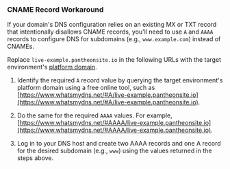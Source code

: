 ###  CNAME Record Workaround

If your domain's DNS configuration relies on an existing MX or TXT record that intentionally disallows CNAME records, you'll need to use `A` and `AAAA` records to configure DNS for subdomains (e.g., `www.example.com`) instead of CNAMEs.


<Alert title="note" type="info">

Replace `live-example.pantheonsite.io` in the following URLs with the target environment's [platform domain](/docs/domains/#platform-domains).

</Alert>

1. Identify the required `A` record value by querying the target environment's platform domain using a free online tool, such as [https://www.whatsmydns.net/#A/live-example.pantheonsite.io](https://www.whatsmydns.net/#A/live-example.pantheonsite.io).

1. Do the same for the required `AAAA` values. For example, [https://www.whatsmydns.net/#AAAA/live-example.pantheonsite.io](https://www.whatsmydns.net/#AAAA/live-example.pantheonsite.io).

1. Log in to your DNS host and create two AAAA records and one A record for the desired subdomain (e.g., `www`) using the values returned in the steps above.
